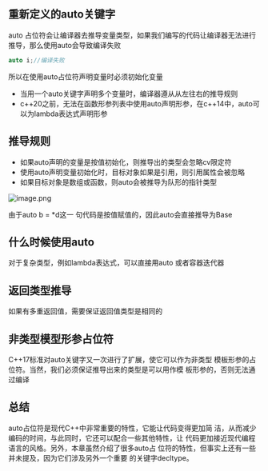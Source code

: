 
## 重新定义的auto关键字

auto 占位符会让编译器去推导变量类型，如果我们编写的代码让编译器无法进行推导，那么使用auto会导致编译失败

```cpp
auto i;//编译失败
```
所以在使用auto占位符声明变量时必须初始化变量

- 当用一个auto关键字声明多个变量时，编译器遵从从左往右的推导规则
- c++20之前，无法在函数形参列表中使用auto声明形参，在c++14中，auto可以为lambda表达式声明形参


## 推导规则
- 如果auto声明的变量是按值初始化，则推导出的类型会忽略cv限定符
- 使用auto声明变量初始化时，目标对象如果是引用，则引用属性会被忽略
- 如果目标对象是数组或函数，则auto会被推导为队形的指针类型

![image.png](https://yaaame-1317851743.cos.ap-beijing.myqcloud.com/20240429230350.png)

由于auto b = \*d这一 句代码是按值赋值的，因此auto会直接推导为Base

## 什么时候使用auto

对于复杂类型，例如lambda表达式，可以直接用auto
或者容器迭代器

## 返回类型推导

如果有多重返回值，需要保证返回值类型是相同的

## 非类型模型形参占位符

C++17标准对auto关键字又一次进行了扩展，使它可以作为非类型 模板形参的占位符。当然，我们必须保证推导出来的类型是可以用作模 板形参的，否则无法通过编译

## 总结

auto占位符是现代C++中非常重要的特性，它能让代码变得更加简 洁，从而减少编码的时间，与此同时，它还可以配合一些其他特性，让 代码更加接近现代编程语言的风格。另外，本章虽然介绍了很多auto占 位符的特性，但事实上还有一些并未提及，因为它们涉及另外一个重要 的关键字decltype。